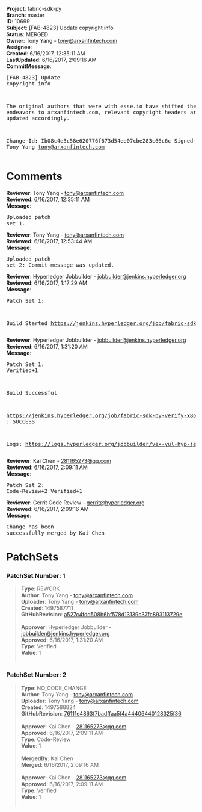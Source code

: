 <strong>Project</strong>: fabric-sdk-py<br><strong>Branch</strong>: master<br><strong>ID</strong>: 10699<br><strong>Subject</strong>: [FAB-4823] Update copyright info<br><strong>Status</strong>: MERGED<br><strong>Owner</strong>: Tony Yang - tony@arxanfintech.com<br><strong>Assignee</strong>:<br><strong>Created</strong>: 6/16/2017, 12:35:11 AM<br><strong>LastUpdated</strong>: 6/16/2017, 2:09:16 AM<br><strong>CommitMessage</strong>:<br><pre>[FAB-4823] Update copyright info

The original authors that were with esse.io have shifted their endeavors
to arxanfintech.com, relevant copyright headers are therefore updated
accordingly.

Change-Id: Ib08c4e3c58e620776f673d54ee07cbe283c66c6c
Signed-off-by: Tony Yang <tony@arxanfintech.com>
</pre><h1>Comments</h1><strong>Reviewer</strong>: Tony Yang - tony@arxanfintech.com<br><strong>Reviewed</strong>: 6/16/2017, 12:35:11 AM<br><strong>Message</strong>: <pre>Uploaded patch set 1.</pre><strong>Reviewer</strong>: Tony Yang - tony@arxanfintech.com<br><strong>Reviewed</strong>: 6/16/2017, 12:53:44 AM<br><strong>Message</strong>: <pre>Uploaded patch set 2: Commit message was updated.</pre><strong>Reviewer</strong>: Hyperledger Jobbuilder - jobbuilder@jenkins.hyperledger.org<br><strong>Reviewed</strong>: 6/16/2017, 1:17:29 AM<br><strong>Message</strong>: <pre>Patch Set 1:

Build Started https://jenkins.hyperledger.org/job/fabric-sdk-py-verify-x86_64/174/</pre><strong>Reviewer</strong>: Hyperledger Jobbuilder - jobbuilder@jenkins.hyperledger.org<br><strong>Reviewed</strong>: 6/16/2017, 1:31:20 AM<br><strong>Message</strong>: <pre>Patch Set 1: Verified+1

Build Successful 

https://jenkins.hyperledger.org/job/fabric-sdk-py-verify-x86_64/174/ : SUCCESS

Logs: https://logs.hyperledger.org/jobbuilder/vex-yul-hyp-jenkins-1/fabric-sdk-py-verify-x86_64/174</pre><strong>Reviewer</strong>: Kai Chen - 281165273@qq.com<br><strong>Reviewed</strong>: 6/16/2017, 2:09:11 AM<br><strong>Message</strong>: <pre>Patch Set 2: Code-Review+2 Verified+1</pre><strong>Reviewer</strong>: Gerrit Code Review - gerrit@hyperledger.org<br><strong>Reviewed</strong>: 6/16/2017, 2:09:16 AM<br><strong>Message</strong>: <pre>Change has been successfully merged by Kai Chen</pre><h1>PatchSets</h1><h3>PatchSet Number: 1</h3><blockquote><strong>Type</strong>: REWORK<br><strong>Author</strong>: Tony Yang - tony@arxanfintech.com<br><strong>Uploader</strong>: Tony Yang - tony@arxanfintech.com<br><strong>Created</strong>: 1497587711<br><strong>GitHubRevision</strong>: [a527c4fdd508b6bf578d13139c37fc893113729e](https://github.com/hyperledger/fabric-sdk-py/commit/a527c4fdd508b6bf578d13139c37fc893113729e)<br><br><strong>Approver</strong>: Hyperledger Jobbuilder - jobbuilder@jenkins.hyperledger.org<br><strong>Approved</strong>: 6/16/2017, 1:31:20 AM<br><strong>Type</strong>: Verified<br><strong>Value</strong>: 1<br><br></blockquote><h3>PatchSet Number: 2</h3><blockquote><strong>Type</strong>: NO_CODE_CHANGE<br><strong>Author</strong>: Tony Yang - tony@arxanfintech.com<br><strong>Uploader</strong>: Tony Yang - tony@arxanfintech.com<br><strong>Created</strong>: 1497588824<br><strong>GitHubRevision</strong>: [76111e4863f7badffaa5f4a44406440128325f36](https://github.com/hyperledger/fabric-sdk-py/commit/76111e4863f7badffaa5f4a44406440128325f36)<br><br><strong>Approver</strong>: Kai Chen - 281165273@qq.com<br><strong>Approved</strong>: 6/16/2017, 2:09:11 AM<br><strong>Type</strong>: Code-Review<br><strong>Value</strong>: 1<br><br><strong>MergedBy</strong>: Kai Chen<br><strong>Merged</strong>: 6/16/2017, 2:09:16 AM<br><br><strong>Approver</strong>: Kai Chen - 281165273@qq.com<br><strong>Approved</strong>: 6/16/2017, 2:09:11 AM<br><strong>Type</strong>: Verified<br><strong>Value</strong>: 1<br><br></blockquote>